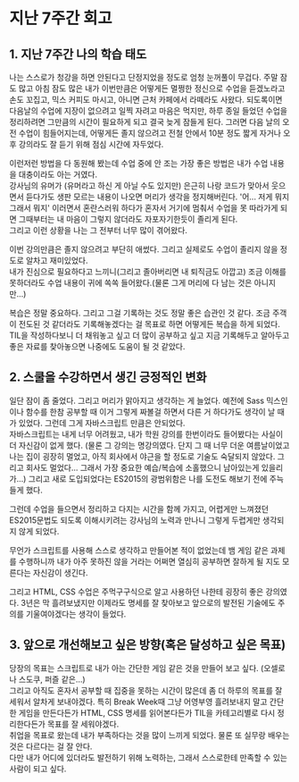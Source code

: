 # 지난 7주간 회고

## 1. 지난 7주간 나의 학습 태도

나는 스스로가 청강을 하면 안된다고 단정지었을 정도로 엄청 눈꺼풀이 무겁다. 주말 잠도 많고 아침 잠도 많은 내가 이번만큼은 어떻게든 멀쩡한 정신으로 수업을 듣겠노라고 손도 꼬집고, 믹스 커피도 마시고, 아니면 근처 카페에서 라떼라도 사왔다. 되도록이면 다음날의 수업에 지장이 없으려고 일찍 자려고 마음은 먹지만, 하루 종일 들었던 수업을 정리하려면 그만큼의 시간이 필요하게 되고 결국 늦게 잠들게 된다. 그러면 다음 날의 오전 수업이 힘들어지는데, 어떻게든 졸지 않으려고 전철 안에서 10분 정도 짧게 자거나 오후 강의라도 잘 듣기 위해 점심 시간에 자두었다.

이런저런 방법을 다 동원해 봤는데 수업 중에 안 조는 가장 좋은 방법은 내가 수업 내용을 대충이라도 아는 거였다.  
강사님의 유머가 (유머라고 하신 게 아닐 수도 있지만) 은근히 나랑 코드가 맞아서 웃으면서 듣다가도 생판 모르는 내용이 나오면 머리가 생각을 정지해버린다. '어... 저게 뭐지 그래서 뭐지' 이러면서 혼란스러워 하다가 혼자서 거기에 멈춰서 수업을 못 따라가게 되면 그때부터는 내 마음이 그렇지 않더라도 자포자기한듯이 졸리게 된다.  
그리고 이런 상황을 나는 그 전부터 너무 많이 겪어왔다.

이번 강의만큼은 졸지 않으려고 부단히 애썼다. 그리고 실제로도 수업이 졸리지 않을 정도로 알차고 재미있었다.  
내가 진심으로 필요하다고 느끼니(그리고 졸아버리면 내 퇴직금도 아깝고) 조금 이해를 못하더라도 수업 내용이 귀에 쏙쏙 들어왔다.(물론 그게 머리에 다 남는 것은 아니지만...) 

복습은 정말 중요하다. 그리고 그걸 기록하는 것도 정말 좋은 습관인 것 같다. 조금 주객이 전도된 것 같더라도 기록해놓겠다는 걸 목표로 하면 어떻게든 복습을 하게 되었다. TIL을 작성하다보니 더 채워놓고 싶고 더 많이 공부하고 싶고 지금 기록해두고 알아두고 좋은 자료를 찾아놓으면 나중에도 도움이 될 것 같았다.

## 2. 스쿨을 수강하면서 생긴 긍정적인 변화

일단 잠이 좀 줄었다. 그리고 머리가 맑아지고 생각하는 게 늘었다. 예전에 Sass 믹스인이나 함수를 한참 공부할 때 이거 그렇게 짜볼걸 하면서 다른 거 하다가도 생각이 날 때가 있었다. 그런데 그게 자바스크립트 만큼은 안되었다.   
자바스크립트는 내게 너무 어려웠고, 내가 학원 강의를 한번이라도 들어봤다는 사실이 더 자신감이 없게 했다. (물론 그 강의는 명강의였다. 단지 그 때 너무 더운 여름날이었고 나는 집이 굉장히 멀었고, 아직 회사에서 야근을 할 정도로 기술도 숙달되지 않았다. 그리고 회사도 멀었다... 그래서 가장 중요한 예습/복습에 소홀했으니 남아있는게 있을리가...)
그리고 새로 도입되었다는 ES2015의 광범위함은 나를 도전도 해보기 전에 주늑들게 했다. 

그런데 수업을 들으면서 정리하고 다지는 시간을 함께 가지고, 어렵게만 느껴졌던 ES2015문법도 되도록 이해시키려는 강사님의 노력과 만나니 그렇게 두렵게만 생각되지 않게 되었다. 

무언가 스크립트를 사용해 스스로 생각하고 만들어본 적이 없었는데 뱀 게임 같은 과제를 수행하니까 내가 아주 못하진 않을 거라는 어쩌면 열심히 공부하면 잘하게 될 지도 모른다는 자신감이 생긴다.

그리고 HTML, CSS 수업은 주먹구구식으로 알고 사용하던 나한테 굉장히 좋은 강의였다. 3년은 막 흘려보냈지만 이제라도 명세를 잘 찾아보고 앞으로의 발전된 기술에도 주의를 기울여야겠다는 생각이 들었다.

## 3. 앞으로 개선해보고 싶은 방향(혹은 달성하고 싶은 목표)

당장의 목표는 스크립트로 내가 아는 간단한 게임 같은 것을 만들어 보고 싶다. (오셀로나 스도쿠, 퍼즐 같은...)  
그리고 아직도 혼자서 공부할 때 집중을 못하는 시간이 많은데 좀 더 하루의 목표를 잘 세워서 알차게 보내야겠다. 특히 Break Week때 그냥 어영부영 흘려보내지 말고 간단한 게임을 만든다든가 HTML, CSS 명세를 읽어본다든가 TIL을 카테고리별로 다시 정리한다든가 목표를 잘 세워야겠다.  
취업을 목표로 왔는데 내가 부족하다는 것을 많이 느끼게 되었다. 물론 또 실무랑 배우는 것은 다르다는 걸 잘 안다.  
다만 내가 어디에 있더라도 발전하기 위해 노력하는, 그래서 스스로한테 만족할 수 있는 사람이 되고 싶다.
